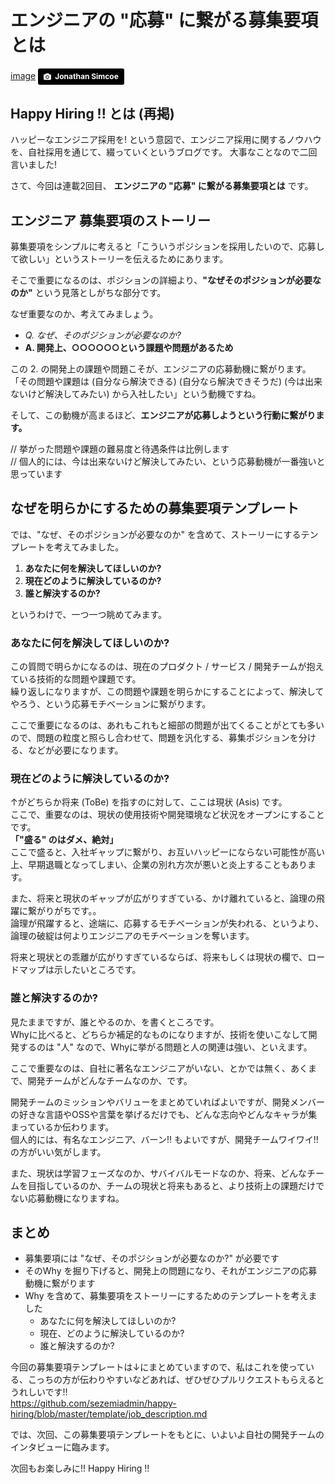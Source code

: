 # エンジニアの "応募" に繋がる募集要項とは

[image](images/news_sample.jpg)
<a style="background-color:black;color:white;text-decoration:none;padding:4px 6px;font-family:-apple-system, BlinkMacSystemFont, &quot;San Francisco&quot;, &quot;Helvetica Neue&quot;, Helvetica, Ubuntu, Roboto, Noto, &quot;Segoe UI&quot;, Arial, sans-serif;font-size:12px;font-weight:bold;line-height:1.2;display:inline-block;border-radius:3px;" href="http://unsplash.com/@jdsimcoe?utm_medium=referral&amp;utm_campaign=photographer-credit&amp;utm_content=creditBadge" target="_blank" rel="noopener noreferrer" title="Download free do whatever you want high-resolution photos from Jonathan Simcoe"><span style="display:inline-block;padding:2px 3px;"><svg xmlns="http://www.w3.org/2000/svg" style="height:12px;width:auto;position:relative;vertical-align:middle;top:-1px;fill:white;" viewBox="0 0 32 32"><title></title><path d="M20.8 18.1c0 2.7-2.2 4.8-4.8 4.8s-4.8-2.1-4.8-4.8c0-2.7 2.2-4.8 4.8-4.8 2.7.1 4.8 2.2 4.8 4.8zm11.2-7.4v14.9c0 2.3-1.9 4.3-4.3 4.3h-23.4c-2.4 0-4.3-1.9-4.3-4.3v-15c0-2.3 1.9-4.3 4.3-4.3h3.7l.8-2.3c.4-1.1 1.7-2 2.9-2h8.6c1.2 0 2.5.9 2.9 2l.8 2.4h3.7c2.4 0 4.3 1.9 4.3 4.3zm-8.6 7.5c0-4.1-3.3-7.5-7.5-7.5-4.1 0-7.5 3.4-7.5 7.5s3.3 7.5 7.5 7.5c4.2-.1 7.5-3.4 7.5-7.5z"></path></svg></span><span style="display:inline-block;padding:2px 3px;">Jonathan Simcoe</span></a>

## Happy Hiring !! とは (再掲)
ハッピーなエンジニア採用を! という意図で、エンジニア採用に関するノウハウを、自社採用を通じて、綴っていくというブログです。
大事なことなので二回言いました!

さて、今回は連載2回目、 **エンジニアの "応募" に繋がる募集要項とは** です。

## エンジニア 募集要項のストーリー
募集要項をシンプルに考えると「こういうポジションを採用したいので、応募して欲しい」というストーリーを伝えるためにあります。

そこで重要になるのは、ポジションの詳細より、**"なぜそのポジションが必要なのか"** という見落としがちな部分です。

なぜ重要なのか、考えてみましょう。

* *Q. なぜ、そのポジションが必要なのか?*
* **A. 開発上、○○○○○○という課題や問題があるため**

この 2. の開発上の課題や問題こそが、エンジニアの応募動機に繋がります。  
「その問題や課題は (自分なら解決できる) (自分なら解決できそうだ) (今は出来ないけど解決してみたい) から入社したい」という動機ですね。

そして、この動機が高まるほど、**エンジニアが応募しようという行動に繋がります。**

// 挙がった問題や課題の難易度と待遇条件は比例します  
// 個人的には、今は出来ないけど解決してみたい、という応募動機が一番強いと思っています

## なぜを明らかにするための募集要項テンプレート
では、"なぜ、そのポジションが必要なのか" を含めて、ストーリーにするテンプレートを考えてみました。

1. **あなたに何を解決してほしいのか?**
2. **現在どのように解決しているのか?**
3. **誰と解決するのか?**

というわけで、一つ一つ眺めてみます。

### あなたに何を解決してほしいのか?
この質問で明らかになるのは、現在のプロダクト / サービス / 開発チームが抱えている技術的な問題や課題です。  
繰り返しになりますが、この問題や課題を明らかにすることによって、解決してやろう、という応募モチベーションに繋がります。

ここで重要になるのは、あれもこれもと細部の問題が出てくることがとても多いので、問題の粒度と照らし合わせて、問題を汎化する、募集ポジションを分ける、などが必要になります。

### 現在どのように解決しているのか?
↑がどちらか将来 (ToBe) を指すのに対して、ここは現状 (Asis) です。  
ここで、重要なのは、現状の使用技術や開発環境など状況をオープンにすることです。  
**「"盛る" のはダメ、絶対」**  
ここで盛ると、入社ギャップに繋がり、お互いハッピーにならない可能性が高い上、早期退職となってしまい、企業の別れ方次が悪いと炎上することもあります。

また、将来と現状のギャップが広がりすぎている、かけ離れていると、論理の飛躍に繋がりがちです。。  
論理が飛躍すると、途端に、応募するモチベーションが失われる、というより、論理の破綻は何よりエンジニアのモチベーションを奪います。

将来と現状との乖離が広がりすぎているならば、将来もしくは現状の欄で、ロードマップは示したいところです。

### 誰と解決するのか?
見たままですが、誰とやるのか、を書くところです。  
Whyに比べると、どちらか補足的なものになりますが、技術を使いこなして開発するのは "人" なので、Whyに挙がる問題と人の関連は強い、といえます。

ここで重要なのは、自社に著名なエンジニアがいない、とかでは無く、あくまで、開発チームがどんなチームなのか、です。

開発チームのミッションやバリューをまとめていればよいですが、開発メンバーの好きな言語やOSSや言葉を挙げるだけでも、どんな志向やどんなキャラが集まっているか伝わります。  
個人的には、有名なエンジニア、バーン!! もよいですが、開発チームワイワイ!! の方がいい気がします。

また、現状は学習フェーズなのか、サバイバルモードなのか、将来、どんなチームを目指しているのか、チームの現状と将来もあると、より技術上の課題だけでない応募動機になりますね。

## まとめ
* 募集要項には "なぜ、そのポジションが必要なのか?" が必要です
* そのWhy を掘り下げると、開発上の問題になり、それがエンジニアの応募動機に繋がります
* Why を含めて、募集要項をストーリーにするためのテンプレートを考えました
    * あなたに何を解決してほしいのか?
    * 現在、どのように解決しているのか?
    * 誰と解決するのか?

今回の募集要項テンプレートは↓にまとめていますので、私はこれを使っている、こっちの方が伝わりやすいなどあれば、ぜひぜひプルリクエストもらえるとうれしいです!!  
https://github.com/sezemiadmin/happy-hiring/blob/master/template/job_description.md



では、次回、この募集要項テンプレートをもとに、いよいよ自社の開発チームのインタビューに臨みます。

次回もお楽しみに!!
Happy Hiring !!
